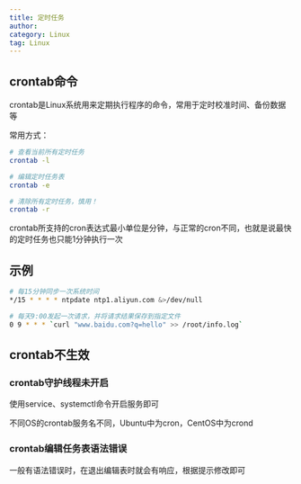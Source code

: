 ```yaml
---
title: 定时任务
author:
category: Linux
tag: Linux
---
```


## crontab命令

crontab是Linux系统用来定期执行程序的命令，常用于定时校准时间、备份数据等

常用方式：

```bash
# 查看当前所有定时任务
crontab -l

# 编辑定时任务表
crontab -e

# 清除所有定时任务，慎用！
crontab -r
```

crontab所支持的cron表达式最小单位是分钟，与正常的cron不同，也就是说最快的定时任务也只能1分钟执行一次

## 示例

```bash
# 每15分钟同步一次系统时间
*/15 * * * * ntpdate ntp1.aliyun.com &>/dev/null

# 每天9:00发起一次请求，并将请求结果保存到指定文件
0 9 * * * `curl "www.baidu.com?q=hello" >> /root/info.log`
```

## crontab不生效

### crontab守护线程未开启

使用service、systemctl命令开启服务即可

不同OS的crontab服务名不同，Ubuntu中为cron，CentOS中为crond

### crontab编辑任务表语法错误

一般有语法错误时，在退出编辑表时就会有响应，根据提示修改即可

